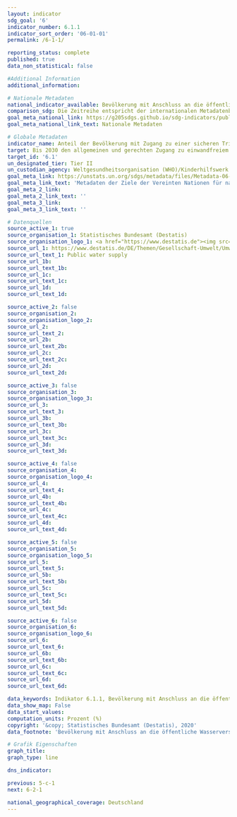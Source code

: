 ```yaml
---
layout: indicator
sdg_goal: '6'
indicator_number: 6.1.1
indicator_sort_order: '06-01-01'
permalink: /6-1-1/

reporting_status: complete
published: true
data_non_statistical: false

#Additional Information
additional_information: 

# Nationale Metadaten
national_indicator_available: Bevölkerung mit Anschluss an die öffentliche Wasserversorgung <br> Bevölkerung mit einer sicher verwalteten Trinkwasserversorgung
comparison_sdg: Die Zeitreihe entspricht der internationalen Metadatenbeschreibung, die Schätzmethode weicht jedoch von der vorgeschlagenen Methodik ab
goal_meta_national_link: https://g205sdgs.github.io/sdg-indicators/public/MetaDe/6.1.1.pdf
goal_meta_national_link_text: Nationale Metadaten

# Globale Metadaten
indicator_name: Anteil der Bevölkerung mit Zugang zu einer sicheren Trinkwasserversorgung
target: Bis 2030 den allgemeinen und gerechten Zugang zu einwandfreiem und bezahlbarem Trinkwasser für alle erreichen
target_id: '6.1'
un_designated_tier: Tier II
un_custodian_agency: Weltgesundheitsorganisation (WHO)/Kinderhilfswerk der Vereinten Nationen (UNICEF)
goal_meta_link: https://unstats.un.org/sdgs/metadata/files/Metadata-06-01-01.pdf
goal_meta_link_text: 'Metadaten der Ziele der Vereinten Nationen für nachhaltige Entwicklung'
goal_meta_2_link: 
goal_meta_2_link_text: ''
goal_meta_3_link: 
goal_meta_3_link_text: ''

# Datenquellen
source_active_1: true
source_organisation_1: Statistisches Bundesamt (Destatis)
source_organisation_logo_1: <a href="https://www.destatis.de"><img src="https://g205sdgs.github.io/sdg-indicators/public/logos/destatis.png" alt="Logo destatis" /></a>
source_url_1: https://www.destatis.de/DE/Themen/Gesellschaft-Umwelt/Umwelt/Wasserwirtschaft/_inhalt.html#sprg238684
source_url_text_1: Public water supply
source_url_1b: 
source_url_text_1b: 
source_url_1c: 
source_url_text_1c: 
source_url_1d: 
source_url_text_1d: 

source_active_2: false
source_organisation_2: 
source_organisation_logo_2: 
source_url_2: 
source_url_text_2: 
source_url_2b: 
source_url_text_2b: 
source_url_2c: 
source_url_text_2c: 
source_url_2d: 
source_url_text_2d: 

source_active_3: false
source_organisation_3: 
source_organisation_logo_3: 
source_url_3: 
source_url_text_3: 
source_url_3b: 
source_url_text_3b: 
source_url_3c: 
source_url_text_3c: 
source_url_3d: 
source_url_text_3d: 

source_active_4: false
source_organisation_4: 
source_organisation_logo_4: 
source_url_4: 
source_url_text_4: 
source_url_4b: 
source_url_text_4b: 
source_url_4c: 
source_url_text_4c: 
source_url_4d: 
source_url_text_4d: 

source_active_5: false
source_organisation_5: 
source_organisation_logo_5: 
source_url_5: 
source_url_text_5: 
source_url_5b: 
source_url_text_5b: 
source_url_5c: 
source_url_text_5c: 
source_url_5d: 
source_url_text_5d: 

source_active_6: false
source_organisation_6: 
source_organisation_logo_6: 
source_url_6: 
source_url_text_6: 
source_url_6b: 
source_url_text_6b: 
source_url_6c: 
source_url_text_6c: 
source_url_6d: 
source_url_text_6d: 

data_keywords: Indikator 6.1.1, Bevölkerung mit Anschluss an die öffentliche Wasserversorgung, Bevölkerung mit einer sicher verwalteten Trinkwasserversorgung, Weltgesundheitsorganisation (WHO), Kinderhilfswerk der Vereinten Nationen (UNICEF)
data_show_map: False
data_start_values: 
computation_units: Prozent (%)
copyright: '&copy; Statistisches Bundesamt (Destatis), 2020'
data_footnote: 'Bevölkerung mit Anschluss an die öffentliche Wasserversorgung: Alle Daten geschätzt'

# Grafik Eigenschaften
graph_title: 
graph_type: line

dns_indicator: 

previous: 5-c-1
next: 6-2-1

national_geographical_coverage: Deutschland
---
```


